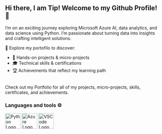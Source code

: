 ## Hi there, I am Tip! Welcome to my Github Profile! 👋

I’m on an exciting journey exploring Microsoft Azure AI, data analytics, and data science using Python. I’m passionate about turning data into insights and crafting intelligent solutions.

📂 Explore my portofilo to discover:
- 🧠 Hands-on projects & micro-projects</li>
- 🎓 Technical skills & certifications</li>
- 🏆 Achievements that reflect my learning path</li>

</br>
Check out my Portfolio for all of my projects, micro-projects, skills, certificates, and achievements.

### Languages and tools ⚙️
<!-- For more icons please follow  https://github.com/MikeCodesDotNET/ColoredBadges -->
<p>
<img src="https://cdn.worldvectorlogo.com/logos/python-5.svg" alt="Python Logo" width="50" height="50"/> 
<img src="https://cdn.worldvectorlogo.com/logos/azure-1.svg" alt="Azure Logo" width="50" height="50"/>
<img src="https://cdn.worldvectorlogo.com/logos/visual-studio-code-1.svg" alt="VSCode Logo" width="50" height="50"/>
</p>


<!--
**tipros/tipros** is a ✨ _special_ ✨ repository because its `README.md` (this file) appears on your GitHub profile.

Here are some ideas to get you started:

- 🔭 I’m currently working on ...
- 🌱 I’m currently learning ...
- 👯 I’m looking to collaborate on ...
- 🤔 I’m looking for help with ...
- 💬 Ask me about ...
- 📫 How to reach me: ...
- 😄 Pronouns: ...
- ⚡ Fun fact: ...
-->
